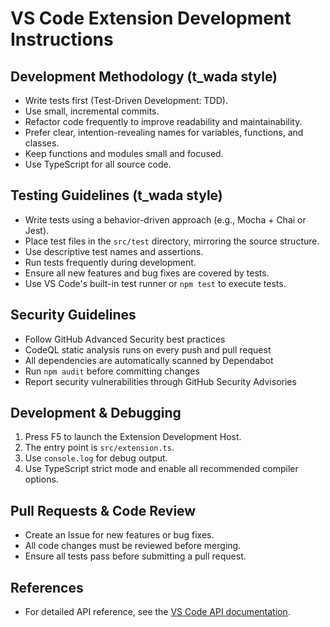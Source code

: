 # VS Code Extension Development Instructions

## Development Methodology (t_wada style)

- Write tests first (Test-Driven Development: TDD).
- Use small, incremental commits.
- Refactor code frequently to improve readability and maintainability.
- Prefer clear, intention-revealing names for variables, functions, and classes.
- Keep functions and modules small and focused.
- Use TypeScript for all source code.

## Testing Guidelines (t_wada style)

- Write tests using a behavior-driven approach (e.g., Mocha + Chai or Jest).
- Place test files in the `src/test` directory, mirroring the source structure.
- Use descriptive test names and assertions.
- Run tests frequently during development.
- Ensure all new features and bug fixes are covered by tests.
- Use VS Code's built-in test runner or `npm test` to execute tests.

## Security Guidelines

- Follow GitHub Advanced Security best practices
- CodeQL static analysis runs on every push and pull request
- All dependencies are automatically scanned by Dependabot
- Run `npm audit` before committing changes
- Report security vulnerabilities through GitHub Security Advisories

## Development & Debugging

1. Press F5 to launch the Extension Development Host.
2. The entry point is `src/extension.ts`.
3. Use `console.log` for debug output.
4. Use TypeScript strict mode and enable all recommended compiler options.

## Pull Requests & Code Review

- Create an Issue for new features or bug fixes.
- All code changes must be reviewed before merging.
- Ensure all tests pass before submitting a pull request.

## References

- For detailed API reference, see the [VS Code API documentation](https://code.visualstudio.com/api).

